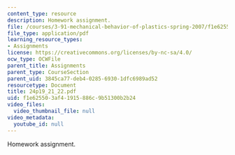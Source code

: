 ```yaml
---
content_type: resource
description: Homework assignment.
file: /courses/3-91-mechanical-behavior-of-plastics-spring-2007/f1e625503af41915886c9b51300b2b24_24p19_21_22.pdf
file_type: application/pdf
learning_resource_types:
- Assignments
license: https://creativecommons.org/licenses/by-nc-sa/4.0/
ocw_type: OCWFile
parent_title: Assignments
parent_type: CourseSection
parent_uid: 3845ca77-deb4-0285-6930-1dfc6989ad52
resourcetype: Document
title: 24p19_21_22.pdf
uid: f1e62550-3af4-1915-886c-9b51300b2b24
video_files:
  video_thumbnail_file: null
video_metadata:
  youtube_id: null
---
```

Homework assignment.